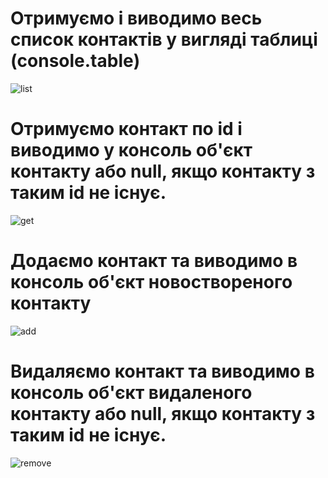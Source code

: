 # Отримуємо і виводимо весь список контактів у вигляді таблиці (console.table)
![list](https://github.com/Marini23/goit-nodejs-hw-01/assets/126054841/1cc9e394-1027-45ff-9f30-74319fb1009c)
# Отримуємо контакт по id і виводимо у консоль об'єкт контакту або null, якщо контакту з таким id не існує.
![get](https://github.com/Marini23/goit-nodejs-hw-01/assets/126054841/bca0e282-acd7-48a5-bb45-08c3441a69eb)
# Додаємо контакт та виводимо в консоль об'єкт новоствореного контакту
![add](https://github.com/Marini23/goit-nodejs-hw-01/assets/126054841/dde7bb74-f5fd-4b46-ae2b-3e9e116ea808)
# Видаляємо контакт та виводимо в консоль об'єкт видаленого контакту або null, якщо контакту з таким id не існує.
![remove](https://github.com/Marini23/goit-nodejs-hw-01/assets/126054841/67108410-c600-4cce-bb3a-b128de24b443)
